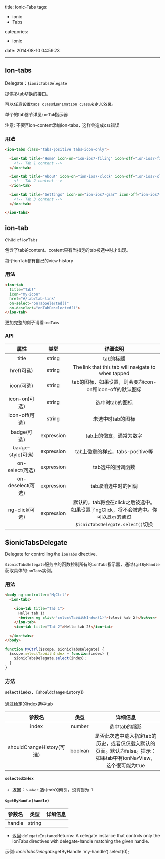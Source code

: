 title: ionic-Tabs
tags:
-	ionic
-	Tabs

categories:
- ionic

date: 2014-08-10 04:59:23

---

## ion-tabs
Delegate：`$ionicTabsDelegate`

提供多tab切换的接口。

可以任意设置`tabs class`和`animation class`来定义效果。

单个的tab细节详见`ionTab`指示器

注意: 不要再ion-content添加ion-tabs，这样会造成css错误

### 用法
```html
<ion-tabs class="tabs-positive tabs-icon-only">

  <ion-tab title="Home" icon-on="ion-ios7-filing" icon-off="ion-ios7-filing-outline">
    <!-- Tab 1 content -->
  </ion-tab>

  <ion-tab title="About" icon-on="ion-ios7-clock" icon-off="ion-ios7-clock-outline">
    <!-- Tab 2 content -->
  </ion-tab>

  <ion-tab title="Settings" icon-on="ion-ios7-gear" icon-off="ion-ios7-gear-outline">
    <!-- Tab 3 content -->
  </ion-tab>

</ion-tabs>
```

## ion-tab

Child of ionTabs

包含了tab的content。content只有当指定的tab被选中时才出现。

每个ionTab都有自己的view history

### 用法
```html
<ion-tab
  title="Tab!"
  icon="my-icon"
  href="#/tab/tab-link"
  on-select="onTabSelected()"
  on-deselect="onTabDeselected()">
</ion-tab>
```

更加完整的例子请看`inoTabs`

### API

|	属性	|	类型	|	详细说明
|:-----:|:--------------:|:------------------:
|	title	|	string	|	tab的标题	
|	href(可选)	|	string	|	The link that this tab will navigate to when tapped
|	icon(可选)	|	string	|	tab的图标，如果设置，则会变为icon-on和icon-off的默认图标
|	icon-on(可选)	|	string	|	选中时tab的图标
|	icon-off(可选)	|	string	|	未选中时tab的图标
|	badge(可选)	|	expression	|	tab上的徽章，通常为数字
|	badge-style(可选)	|	expression	|	tab上徽章的样式，tabs-positive等
|	on-select(可选)	|	expression	|	tab选中的回调函数
|	on-deselect(可选)	|	expression	|	tab取消选中时的回调
|	ng-click(可选)	|	expression	|	默认的，tab将会在click之后被选中。如果设置了ngClick，将不会被选中。你可以显示的通过`$ionicTabsDelegate.select()`切换

## $ionicTabsDelegate

Delegate for controlling the `ionTabs` directive.

`$ionicTabsDelegate`服务中的函数控制所有的`ionTabs`指示器，通过`$getByHandle`获取具体的`ionTabs`实例。

### 用法
```html
<body ng-controller="MyCtrl">
  <ion-tabs>

    <ion-tab title="Tab 1">
      Hello tab 1!
      <button ng-click="selectTabWithIndex(1)">Select tab 2!</button>
    </ion-tab>
    <ion-tab title="Tab 2">Hello tab 2!</ion-tab>

  </ion-tabs>
</body>
```

```javascript
function MyCtrl($scope, $ionicTabsDelegate) {
  $scope.selectTabWithIndex = function(index) {
    $ionicTabsDelegate.select(index);
  }
}
```

### 方法

#### ```select(index, [shouldChangeHistory])```

通过给定的index选中tab

|	参数名	|	类型	|	详细信息
|:-----------:|:-------:|:-----------:
|	index	|	number	|	选中tab的缩影
|	shouldChangeHistory(可选)	|	boolean	|	是否此次选中载入指定tab的历史，或者仅仅载入默认的页面。默认为false。提示：如果tab中有ionNavView，这个很可能为true

#### `selectedIndex`

*	返回：`number`,选中tab的索引，没有则为-1

#### `$getByHandle(handle)`

|	参数名	|	类型	|	详细信息
|:-----------:|:-------:|:-----------:
|	handle	|	string	|	

*	返回:`delegateInstance`Returns:  A delegate instance that controls only the ionTabs directives with delegate-handle matching the given handle.

示例: $ionicTabsDelegate.$getByHandle('my-handle').select(0);

<!-- more -->